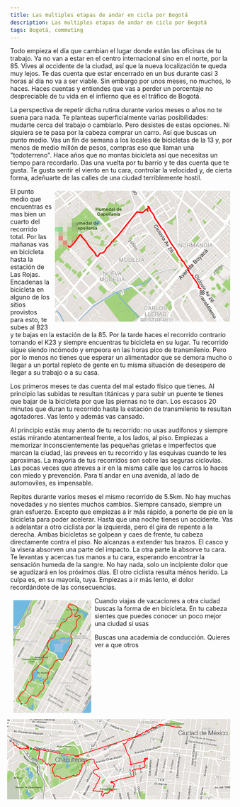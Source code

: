 ```yaml
---
title: Las multiples etapas de andar en cicla por Bogotá
description: Las multiples etapas de andar en cicla por Bogotá
tags: Bogotá, commuting
---
```


Todo empieza el día que cambian el lugar donde están las oficinas de tu trabajo. Ya no van a estar en el centro internacional sino en el norte, por la 85. Vives al occidente de la ciudad, así que la nueva localización te queda muy lejos. Te das cuenta que estar encerrado en un bus durante casi 3 horas al día no va a ser viable. Sin embargo por unos meses, no muchos, lo haces. Haces cuentas y entiendes que vas a perder un porcentaje no despreciable de tu vida en el infierno que es el tráfico de Bogotá.

La perspectiva de repetir dicha rutina durante varios meses o años no te suena para nada. Te planteas superficialmente varias posibilidades: mudarte cerca del trabajo o cambiarlo. Pero desistes de estas opciones. Ni siquiera se te pasa por la cabeza comprar un carro. Así que buscas un punto medio. Vas un fin de semana a los locales de bicicletas de la 13 y, por menos de medio millón de pesos, compras eso que llaman una "todoterreno". Hace años que no montas bicicleta así que necesitas un tiempo para recordarlo. Das una vuelta por tu barrio y te das cuenta que te gusta. Te gusta sentir el viento en tu cara, controlar la velocidad y, de cierta forma, adeñuarte de las calles de una ciudad terriblemente hostil.

<img src="/images/rojas.png" style="float: right; padding: 0.5em;">

El punto medio que encuentras es mas bien un cuarto del recorrido total. Por las mañanas vas en bicicleta hasta la estación de Las Rojas. Encadenas la bicicleta en alguno de los sitios provistos para esto, te subes al B23 y te bajas en la estación de la 85. Por la tarde haces el recorrido contrario tomando el K23 y siempre encuentras tu bicicleta en su lugar. Tu recorrido sigue siendo incómodo y empeora en las horas pico de transmilenio. Pero por lo menos no tienes que esperar un alimentador que se demora mucho o llegar a un portal repleto de gente en tu misma situación de desespero de llegar a su trabajo o a su casa.

Los primeros meses te das cuenta del mal estado físico que tienes. Al principio las subidas te resultan titánicas y para subir un puente te tienes que bajar de la bicicleta por que las piernas no te dan. Los escasos 20 minutos que duran tu recorrido hasta la estación de transmilenio te resultan agotadores. Vas lento y además vas cansado. 

Al principio estás muy atento de tu recorrido: no usas audifonos y siempre estás mirando atentamenteal frente, a los lados, al piso. Empiezas a memorizar inconscientemente las pequeñas grietas e imperfectos que marcan la ciudad, las prevees en tu recorrido y las esquivas cuando te les aproximas. La mayoría de tus recorridos son sobre las seguras ciclovías. Las pocas veces que atreves a ir en la misma calle que los carros lo haces con miedo y prevención. Para tí andar en una avenida, al lado de automoviles, es impensable.

Repites durante varios meses el mismo recorrido de 5.5km. No hay muchas novedades y no sientes muchos cambios. Siempre cansado, siempre un gran esfuerzo. Excepto que empiezas a ir más rápido, a ponerte de pie en la bicicleta para poder acelerar. Hasta que una noche tienes un accidente. Vas a adelantar a otro ciclista por la izquierda, pero él gira de repente a la derecha. Ambas bicicletas se golpean y caes de frente, tu cabeza directamente contra el piso. No alcanzas a extender tus brazos. El casco y la visera absorven una parte del impacto. La otra parte la absorve tu cara. Te levantas y acercas tus manos a tu cara, esperando encontrar la sensación humeda de la sangre. No hay nada, solo un incipiente dolor que se agudizará en los próximos días. El otro ciclista resulta ménos herido. La culpa es, en su mayoría, tuya. Empiezas a ir más lento, el dolor recordándote de las consecuencias.

[//]: <> (Primera actividad: https://www.strava.com/activities/173449822)
[//]: <> (Primera actividad completa: https://www.strava.com/activities/366484798)

<img src="/images/ny.png" style="float: left; padding: 0.5em; width: 35%; height: auto; ">
Cuando viajas de vacaciones a otra ciudad buscas la forma de  en bicicleta. En tu cabeza sientes que puedes conocer un poco mejor una ciudad si usas


<img src="/images/cdmx.png" style="float: right; padding: 0.5em;">

Buscas una academia de conducción. Quieres ver a que otros 